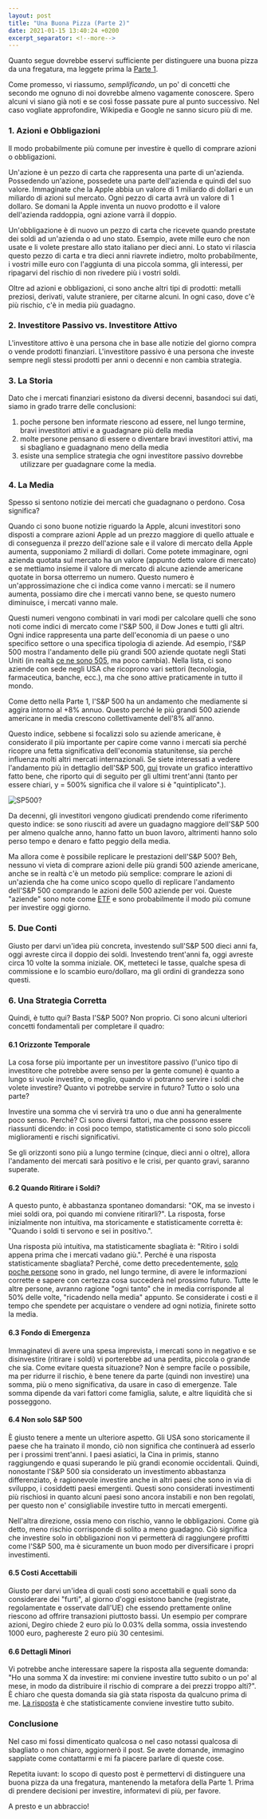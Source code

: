 ```yaml
---
layout: post
title: "Una Buona Pizza (Parte 2)"
date: 2021-01-15 13:40:24 +0200
excerpt_separator: <!--more-->
---
```

<!-- <p>{{ page.date | date: "%B %e, %Y" }}</p> -->
Quanto segue dovrebbe esservi sufficiente per distinguere una buona pizza da una fregatura, ma leggete prima la [Parte 1](https://matteoromiti.github.io/blog/Una-Buona-Pizza/). <!--more--> 

Come promesso, vi riassumo, *semplificando*, un po' di concetti che secondo me ognuno di noi dovrebbe almeno vagamente conoscere. Spero alcuni vi siano già noti e se così fosse passate pure al punto successivo. Nel caso vogliate approfondire, Wikipedia e Google ne sanno sicuro più di me.

### 1. Azioni e Obbligazioni

Il modo probabilmente più comune per investire è quello di comprare azioni o obbligazioni. 

Un'azione è un pezzo di carta che rappresenta una parte di un'azienda. Possedendo un'azione, possedete una parte dell'azienda e quindi del suo valore. Immaginate che la Apple abbia un valore di 1 miliardo di dollari e un miliardo di azioni sul mercato. Ogni pezzo di carta avrà un valore di 1 dollaro. Se domani la Apple inventa un nuovo prodotto e il valore dell'azienda raddoppia, ogni azione varrà il doppio.

Un'obbligazione è di nuovo un pezzo di carta che ricevete quando prestate dei soldi ad un'azienda o ad uno stato. Esempio, avete mille euro che non usate e li volete prestare allo stato italiano per dieci anni. Lo stato vi rilascia questo pezzo di carta e tra dieci anni riavrete indietro, molto probabilmente, i vostri mille euro con l'aggiunta di una piccola somma, gli interessi, per ripagarvi del rischio di non rivedere più i vostri soldi.

Oltre ad azioni e obbligazioni, ci sono anche altri tipi di prodotti: metalli preziosi, derivati, valute straniere, per citarne alcuni. In ogni caso, dove c'è più rischio, c'è in media più guadagno.

### 2. Investitore Passivo vs. Investitore Attivo

L'investitore attivo è una persona che in base alle notizie del giorno compra o vende prodotti finanziari.
L'investitore passivo è una persona che investe sempre negli stessi prodotti per anni o decenni e non cambia strategia.

### 3. La Storia

Dato che i mercati finanziari esistono da diversi decenni, basandoci sui dati, siamo in grado trarre delle conclusioni: 
1. poche persone ben informate riescono ad essere, nel lungo termine, bravi investitori attivi e a guadagnare più della media
2. molte persone pensano di essere o diventare bravi investitori attivi, ma si sbagliano e guadagnano meno della media
3. esiste una semplice strategia che ogni investitore passivo dovrebbe utilizzare per guadagnare come la media.

### 4. La Media

Spesso si sentono notizie dei mercati che guadagnano o perdono. Cosa significa? 

Quando ci sono buone notizie riguardo la Apple, alcuni investitori sono disposti a comprare azioni Apple ad un prezzo maggiore di quello attuale e di conseguenza il prezzo dell'azione sale e il valore di mercato della Apple aumenta, supponiamo 2 miliardi di dollari. Come potete immaginare, ogni azienda quotata sul mercato ha un valore (appunto detto valore di mercato) e se mettiamo insieme il valore di mercato di alcune aziende americane quotate in borsa otterremo un numero. Questo numero è un'approssimazione che ci indica come vanno i mercati: se il numero aumenta, possiamo dire che i mercati vanno bene, se questo numero diminuisce, i mercati vanno male.

Questi numeri vengono combinati in vari modi per calcolare quelli che sono noti come indici di mercato come l'S&P 500, il Dow Jones e tutti gli altri. Ogni indice rappresenta una parte dell'economia di un paese o uno specifico settore o una specifica tipologia di aziende. Ad esempio, l'S&P 500 mostra l'andamento delle più grandi 500 aziende quotate negli Stati Uniti (in realtà [ce ne sono 505](https://en.wikipedia.org/wiki/List_of_S%26P_500_companies), ma poco cambia). Nella lista, ci sono aziende con sede negli USA che ricoprono vari settori (tecnologia, farmaceutica, banche, ecc.), ma che sono attive praticamente in tutto il mondo.

Come detto nella Parte 1, l'S&P 500 ha un andamento che mediamente si aggira intorno al +8% annuo. Questo perché le più grandi 500 aziende americane in media crescono collettivamente dell'8% all'anno.

Questo indice, sebbene si focalizzi solo su aziende americane, è considerato il più importante per capire come vanno i mercati sia perché ricopre una fetta significativa dell'economia statunitense, sia perché influenza molti altri mercati internazionali. Se siete interessati a vedere l'andamento più in dettaglio dell'S&P 500, [qui](https://finance.yahoo.com/chart/%5EGSPC) trovate un grafico interattivo fatto bene, che riporto qui di seguito per gli ultimi trent'anni (tanto per essere chiari, y = 500% significa che il valore si è "quintiplicato".).

![SP500?](/images/sp500.png)

Da decenni, gli investitori vengono giudicati prendendo come riferimento questo indice: se sono riusciti ad avere un guadagno maggiore dell'S&P 500 per almeno qualche anno, hanno fatto un buon lavoro, altrimenti hanno solo perso tempo e denaro e fatto peggio della media. 

Ma allora come è possibile replicare le prestazioni dell'S&P 500? 
Beh, nessuno vi vieta di comprare azioni delle più grandi 500 aziende americane, anche se in realtà c'è un metodo più semplice: comprare le azioni di un'azienda che ha come unico scopo quello di replicare l'andamento dell'S&P 500 comprando le azioni delle 500 aziende per voi. Queste "aziende" sono note come [ETF](https://it.wikipedia.org/wiki/Exchange-traded_fund) e sono probabilmente il modo più comune per investire oggi giorno.

### 5. Due Conti
Giusto per darvi un'idea più concreta, investendo sull'S&P 500 dieci anni fa, oggi avreste circa il doppio dei soldi. Investendo trent'anni fa, oggi avreste circa 10 volte la somma iniziale. OK, metteteci le tasse, qualche spesa di commissione e lo scambio euro/dollaro, ma gli ordini di grandezza sono questi.

### 6. Una Strategia Corretta

Quindi, è tutto qui? Basta l'S&P 500? 
Non proprio. Ci sono alcuni ulteriori concetti fondamentali per completare il quadro:

#### 6.1 Orizzonte Temporale
La cosa forse più importante per un investitore passivo (l'unico tipo di investitore che potrebbe avere senso per la gente comune) è quanto a lungo si vuole investire, o meglio, quando vi potranno servire i soldi che volete investire? Quanto vi potrebbe servire in futuro? Tutto o solo una parte?

Investire una somma che vi servirà tra uno o due anni ha generalmente poco senso. Perché? Ci sono diversi fattori, ma che possono essere riassunti dicendo: in così poco tempo, statisticamente ci sono solo piccoli miglioramenti e rischi significativi.

Se gli orizzonti sono più a lungo termine (cinque, dieci anni o oltre), allora l'andamento dei mercati sarà positivo e le crisi, per quanto gravi, saranno superate.

#### 6.2 Quando Ritirare i Soldi?
A questo punto, è abbastanza spontaneo domandarsi: "OK, ma se investo i miei soldi ora, poi quando mi conviene ritirarli?". La risposta, forse inizialmente non intuitiva, ma storicamente e statisticamente corretta è: "Quando i soldi ti servono e sei in positivo.". 

Una risposta più intuitiva, ma statisticamente sbagliata è: "Ritiro i soldi appena prima che i mercati vadano giù.". Perché è una risposta statisticamente sbagliata? Perché, come detto precedentemente, [solo poche persone](https://pbs.twimg.com/media/CMpDaLLUEAAPUz7?format=jpg&name=medium) sono in grado, nel lungo termine, di avere le informazioni corrette e sapere con certezza cosa succederà nel prossimo futuro. Tutte le altre persone, avranno ragione "ogni tanto" che in media corrisponde al 50% delle volte, "ricadendo nella media" appunto. Se considerate i costi e il tempo che spendete per acquistare o vendere ad ogni notizia, finirete sotto la media.

#### 6.3 Fondo di Emergenza

Immaginatevi di avere una spesa imprevista, i mercati sono in negativo e se disinvestire (ritirare i soldi) vi porterebbe ad una perdita, piccola o grande che sia. Come evitare questa situazione? Non è sempre facile o possibile, ma per ridurre il rischio, è bene tenere da parte (quindi non investire) una somma, più o meno significativa, da usare in caso di emergenze. Tale somma dipende da vari fattori come famiglia, salute, e altre liquidità che si posseggono.

#### 6.4 Non solo S&P 500

È giusto tenere a mente un ulteriore aspetto. Gli USA sono storicamente il paese che ha trainato il mondo, ciò non significa che continuerà ad esserlo per i prossimi trent'anni. I paesi asiatici, la Cina in primis, stanno raggiungendo e quasi superando le più grandi economie occidentali. Quindi, nonostante l'S&P 500 sia considerato un investimento abbastanza differenziato, è ragionevole investire anche in altri paesi che sono in via di sviluppo, i cosiddetti paesi emergenti. Questi sono considerati investimenti più rischiosi in quanto alcuni paesi sono ancora instabili e non ben regolati, per questo non e' consigliabile investire tutto in mercati emergenti.

Nell'altra direzione, ossia meno con rischio, vanno le obbligazioni. Come già detto, meno rischio corrisponde di solito a meno guadagno. Ciò significa che investire solo in obbligazioni non vi permetterà di raggiungere profitti come l'S&P 500, ma è sicuramente un buon modo per diversificare i propri investimenti.

#### 6.5 Costi Accettabili

Giusto per darvi un'idea di quali costi sono accettabili e quali sono da considerare dei "furti", al giorno d'oggi esistono banche (registrate, regolamentate e osservate dall'UE) che essendo prettamente online riescono ad offrire transazioni piuttosto bassi. Un esempio per comprare azioni, Degiro chiede 2 euro più lo 0.03% della somma, ossia investendo 1000 euro, paghereste 2 euro più 30 centesimi.

#### 6.6 Dettagli Minori

Vi potrebbe anche interessare sapere la risposta alla seguente domanda: "Ho una somma X da investire: mi conviene investire tutto subito o un po' al mese, in modo da distribuire il rischio di comprare a dei prezzi troppo alti?". È chiaro che questa domanda sia già stata risposta da qualcuno prima di me. [La risposta](https://www.cibcwg.com/c/document_library/get_file?uuid=66dd5421-ca73-4c82-9100-5b7112cc367f&groupId=42410&version=1.0) è che statisticamente conviene investire tutto subito.

### Conclusione

Nel caso mi fossi dimenticato qualcosa o nel caso notassi qualcosa di sbagliato o non chiaro, aggiornerò il post. Se avete domande, immagino sappiate come contattarmi e mi fa piacere parlare di queste cose.

Repetita iuvant: lo scopo di questo post è permettervi di distinguere una buona pizza da una fregatura, mantenendo la metafora della Parte 1. Prima di prendere decisioni per investire, informatevi di più, per favore.

A presto e un abbraccio!
